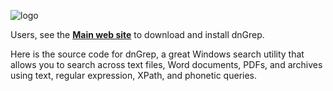 ![logo](http://dngrep.github.io/images/Logo.png)

Users, see the **[Main web site](http://dngrep.github.io/)** to download and install dnGrep.

Here is the source code for dnGrep, a great Windows search utility that allows you to search across text files, Word documents, PDFs, and archives using text, regular expression, XPath, and phonetic queries.
